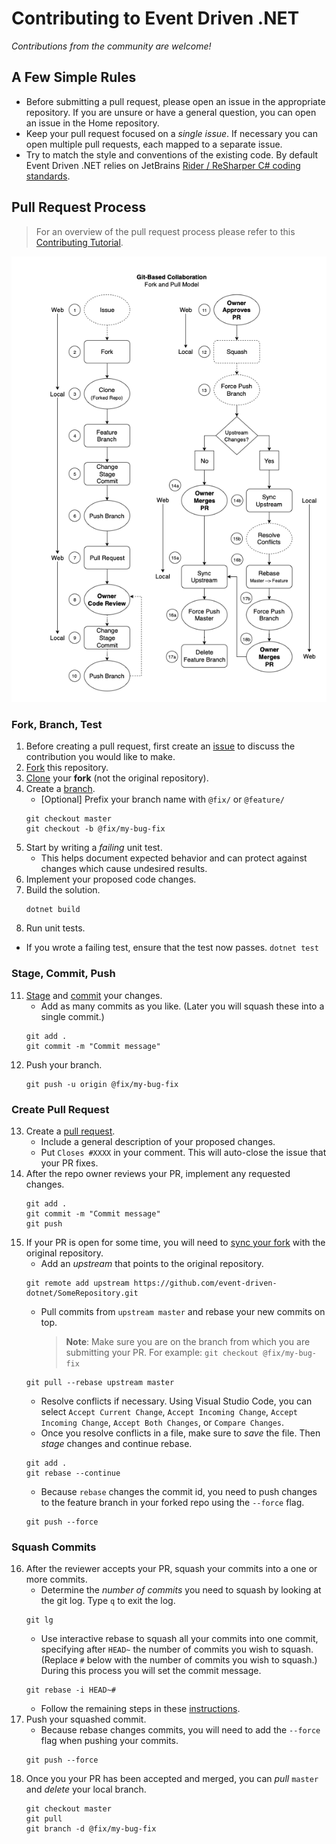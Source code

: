 # Contributing to Event Driven .NET

_Contributions from the community are welcome!_

## A Few Simple Rules

- Before submitting a pull request, please open an issue in the appropriate repository. If you are unsure or have a general question, you can open an issue in the Home repository.
- Keep your pull request focused on a *single issue*. If necessary you can open multiple pull requests, each mapped to a separate issue.
- Try to match the style and conventions of the existing code. By default Event Driven .NET relies on JetBrains [Rider / ReSharper C# coding standards](https://www.jetbrains.com/help/rider/Settings_Code_Style_CSHARP.html).

## Pull Request Process

> For an overview of the pull request process please refer to this [Contributing Tutorial](https://github.com/tonysneed/Tutorial.Contributing/blob/master/README.md).

<p align="center">
  <img width="900" src="images/fork-and-pull.png">
</p>

### Fork, Branch, Test

1. Before creating a pull request, first create an [issue](https://guides.github.com/features/issues/) to discuss the contribution you would like to make.
2. [Fork](https://guides.github.com/activities/forking/) this repository.
3. [Clone](https://help.github.com/en/github/creating-cloning-and-archiving-repositories/cloning-a-repository) your **fork** (not the original repository).
4. Create a [branch](https://www.atlassian.com/git/tutorials/using-branches).
   - [Optional] Prefix your branch name with `@fix/` or `@feature/`
    ```
    git checkout master
    git checkout -b @fix/my-bug-fix
    ```
5. Start by writing a _failing_ unit test.
   - This helps document expected behavior and can protect against changes which cause undesired results.
6. Implement your proposed code changes.
7. Build the solution.
   ```
   dotnet build
   ```
8.  Run unit tests.
   - If you wrote a failing test, ensure that the test now passes.
    ```
    dotnet test
    ```

### Stage, Commit, Push

11. [Stage](https://www.atlassian.com/git/tutorials/saving-changes) and [commit](https://www.atlassian.com/git/tutorials/saving-changes/git-commit) your changes.
    - Add as many commits as you like. (Later you will squash these into a single commit.)
    ```
    git add .
    git commit -m "Commit message"
    ```
12. Push your branch.
    ```
    git push -u origin @fix/my-bug-fix
    ```

### Create Pull Request

13. Create a [pull request](https://help.github.com/en/github/collaborating-with-issues-and-pull-requests/about-pull-requests).
    - Include a general description of your proposed changes.
    - Put `Closes #XXXX` in your comment. This will auto-close the issue that your PR fixes.
14. After the repo owner reviews your PR, implement any requested changes.
    ```
    git add .
    git commit -m "Commit message"
    git push
    ```
15. If your PR is open for some time, you will need to [sync your fork](https://help.github.com/en/github/collaborating-with-issues-and-pull-requests/syncing-a-fork) with the original repository.
    - Add an _upstream_ that points to the original repository.
    ```
    git remote add upstream https://github.com/event-driven-dotnet/SomeRepository.git
    ```
    - Pull commits from `upstream master` and rebase your new commits on top.
        > **Note**: Make sure you are on the branch from which you are submitting your PR. For example: `git checkout @fix/my-bug-fix`
    ```
    git pull --rebase upstream master
    ```
    - Resolve conflicts if necessary. Using Visual Studio Code, you can select `Accept Current Change`, `Accept Incoming Change`, `Accept Incoming Change`, `Accept Both Changes`, or `Compare Changes`.
    - Once you resolve conflicts in a file, make sure to _save_ the file. Then _stage_ changes and continue rebase.
    ```
    git add .
    git rebase --continue
    ```
    - Because `rebase` changes the commit id, you need to push changes to the feature branch in your forked repo using the `--force` flag.
    ```
    git push --force
    ```

### Squash Commits

16. After the reviewer accepts your PR, squash your commits into a one or more commits.
    - Determine the *number of commits* you need to squash by looking at the git log. Type `q` to exit the log.
    ```
    git lg
    ```
    - Use interactive rebase to squash all your commits into one commit, specifying after `HEAD~` the number of commits you wish to squash. (Replace `#` below with the number of commits you wish to squash.) During this process you will set the commit message.
    ```
    git rebase -i HEAD~#
    ```
    - Follow the remaining steps in these [instructions](http://gitready.com/advanced/2009/02/10/squashing-commits-with-rebase.html).
17. Push your squashed commit.
    - Because rebase changes commits, you will need to add the `--force` flag when pushing your commits.
    ```
    git push --force
    ```
18. Once you your PR has been accepted and merged, you can _pull_ `master` and _delete_ your local branch.
    ```
    git checkout master
    git pull
    git branch -d @fix/my-bug-fix
    ```